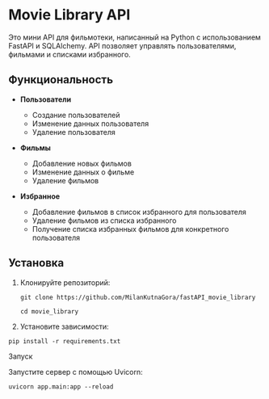 # Movie Library API

Это мини API для фильмотеки, написанный на Python с использованием FastAPI и SQLAlchemy. API позволяет управлять пользователями, фильмами и списками избранного.

## Функциональность

- **Пользователи**
  - Создание пользователей
  - Изменение данных пользователя
  - Удаление пользователя

- **Фильмы**
  - Добавление новых фильмов
  - Изменение данных о фильме
  - Удаление фильмов

- **Избранное**
  - Добавление фильмов в список избранного для пользователя
  - Удаление фильмов из списка избранного
  - Получение списка избранных фильмов для конкретного пользователя

## Установка

1. Клонируйте репозиторий:

   `git clone https://github.com/MilanKutnaGora/fastAPI_movie_library`

   `cd movie_library`
   
2. Установите зависимости:

`pip install -r requirements.txt`

Запуск

Запустите сервер с помощью Uvicorn:

`uvicorn app.main:app --reload`
